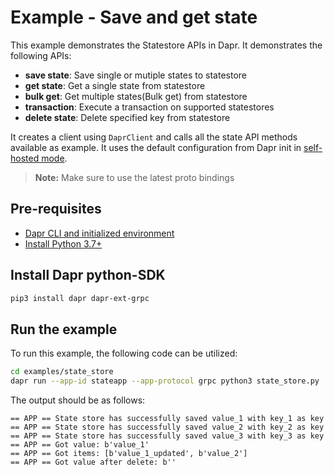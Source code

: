 # Example - Save and get state

This example demonstrates the Statestore APIs in Dapr.
It demonstrates the following APIs:
- **save state**: Save single or mutiple states to statestore
- **get state**: Get a single state from statestore
- **bulk get**: Get multiple states(Bulk get) from statestore
- **transaction**: Execute a transaction on supported statestores
- **delete state**: Delete specified key from statestore


It creates a client using `DaprClient` and calls all the state API methods available as example.
It uses the default configuration from Dapr init in [self-hosted mode](https://github.com/dapr/cli#install-dapr-on-your-local-machine-self-hosted). 

> **Note:** Make sure to use the latest proto bindings

## Pre-requisites

- [Dapr CLI and initialized environment](https://docs.dapr.io/getting-started)
- [Install Python 3.7+](https://www.python.org/downloads/)

## Install Dapr python-SDK

```bash
pip3 install dapr dapr-ext-grpc
```

## Run the example

To run this example, the following code can be utilized:

```bash
cd examples/state_store
dapr run --app-id stateapp --app-protocol grpc python3 state_store.py
```

The output should be as follows:

```
== APP == State store has successfully saved value_1 with key_1 as key
== APP == State store has successfully saved value_2 with key_2 as key
== APP == State store has successfully saved value_3 with key_3 as key
== APP == Got value: b'value_1'
== APP == Got items: [b'value_1_updated', b'value_2']
== APP == Got value after delete: b''
```